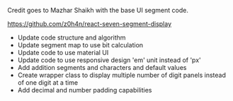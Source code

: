 Credit goes to Mazhar Shaikh with the base UI segment code.

https://github.com/z0h4n/react-seven-segment-display

- Update code structure and algorithm
- Update segment map to use bit calculation
- Update code to use material UI
- Update code to use responsive design 'em' unit instead of 'px'
- Add addition segments and characters and default values
- Create wrapper class to display multiple number of digit panels instead of one digit at a time
- Add decimal and number padding capabilities
